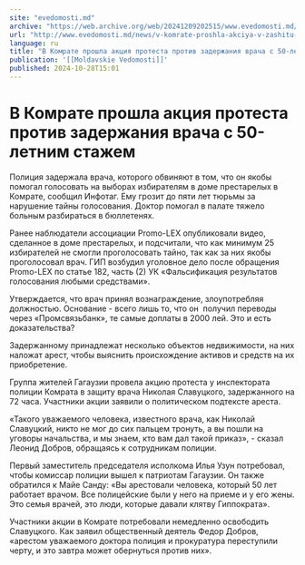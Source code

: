 ```yaml
---
site: "evedomosti.md"
archive: "https://web.archive.org/web/20241209202515/www.evedomosti.md/news/v-komrate-proshla-akciya-v-zashitu-zaderzhannogo-vracha-slav"
url: "http://www.evedomosti.md/news/v-komrate-proshla-akciya-v-zashitu-zaderzhannogo-vracha-slav"
language: ru
title: "В Комрате прошла акция протеста против задержания врача с 50-летним стажем"
publication: '[[Moldavskie Vedomosti]]'
published: 2024-10-28T15:01
---
```


# В Комрате прошла акция протеста против задержания врача с 50-летним стажем

Полиция задержала врача, которого обвиняют в том, что он якобы помогал голосовать на выборах избирателям в доме престарелых в Комрате, сообщил Инфотаг. Ему грозит до пяти лет тюрьмы за нарушение тайны голосования. Доктор помогал в палате тяжело больным разбираться в бюллетенях.

Ранее наблюдатели ассоциации Promo-LEX опубликовали видео, сделанное в доме престарелых, и подсчитали, что как минимум 25 избирателей не смогли проголосовать тайно, так как за них якобы проголосовал врач. ГИП возбудил уголовное дело после обращения Promo-LEX по статье 182, часть (2) УК «Фальсификация результатов голосования любыми средствами».

Утверждается, что врач принял вознаграждение, злоупотребляя должностью. Основание - всего лишь то, что он  получил переводы через «Промсвязьбанк», те самые доплаты в 2000 лей. Это и есть доказательства?

Задержанному принадлежат несколько объектов недвижимости, на них наложат арест, чтобы выяснить происхождение активов и средств на их приобретение.

Группа жителей Гагаузии провела акцию протеста у инспектората полиции Комрата в защиту врача Николая Славуцкого, задержанного на 72 часа. Участники акции заявили о политическом подтексте ареста.

«Такого уважаемого человека, известного врача, как Николай Славуцкий, никто не мог до сих пальцем тронуть, а вы пошли на уговоры начальства, и мы знаем, кто вам дал такой приказ», - сказал Леонид Добров, обращаясь к сотрудникам полиции.

Первый заместитель председателя исполкома Илья Узун потребовал, чтобы комиссар полиции вышел к патриотам Гагаузии. Он также обратился к Майе Санду: «Вы арестовали человека, который 50 лет работает врачом. Все полицейские были у него на приеме и у его жены. Это семья врачей, это люди, которые давали клятву Гиппократа».

Участники акции в Комрате потребовали немедленно освободить Славуцкого. Как заявил общественный деятель Федор Добров, «арестом уважаемого доктора полиция и прокуратура переступили черту, и это завтра может обернуться против них».